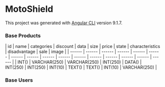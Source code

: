 # MotoShield

This project was generated with [Angular CLI](https://github.com/angular/angular-cli) version 9.1.7.

### Base Products
| id | name | categories | discount | data | size | price | state | characteristics | disadvantage | sale | image |
| ------ | ------ | ------ | ------ | ------ | ------ | ------ | ------ | ------ | ------ | ------ | ------ | ------ | ------ | ------ | ------ |
| INT() | VARCHAR(250) | VARCHAR(250) | INT(250) | DATA() | INT(250) | INT(250) | INT(10) | TEXT() | TEXT() | INT(10) | VARCHAR(250) |

### Base Users

